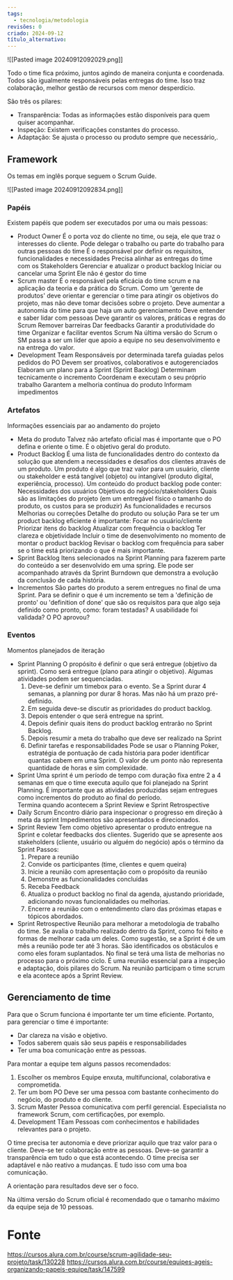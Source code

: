 ```yaml
---
tags:
  - tecnologia/metodologia
revisões: 0
criado: 2024-09-12
título_alternativo:
---
```

![[Pasted image 20240912092029.png]]

Todo o time fica próximo, juntos agindo de maneira conjunta e coordenada. Todos são igualmente responsáveis pelas entregas do time. Isso traz colaboração, melhor gestão de recursos com menor desperdício.

São três os pilares:
- Transparência: Todas as informações estão disponíveis para quem quiser acompanhar.
- Inspeção: Existem verificações constantes do processo.
- Adaptação: Se ajusta o processo ou produto sempre que necessário,.

## Framework
Os temas em inglês porque seguem o Scrum Guide.

![[Pasted image 20240912092834.png]]
### Papéis
Existem papéis que podem ser executados por uma ou mais pessoas:
- Product Owner
	É o porta voz do cliente no time, ou seja, ele que traz o interesses do cliente. Pode delegar o trabalho ou parte do trabalho para outras pessoas do time
	É o responsável por definir os requisitos, funcionalidades e necessidades
	Precisa alinhar as entregas do time com os Stakeholders
	Gerenciar e atualizar o product backlog
	Iniciar ou cancelar uma Sprint
	Ele não é gestor do time
- Scrum master
	É o responsável pela eficácia do time scrum e na aplicação da teoria e da prática do Scrum.
	Como um 'gerente de produtos' deve orientar e gerenciar o time para atingir os objetivos do projeto, mas não deve tomar decisões sobre o projeto.
	Deve aumentar a autonomia do time para que haja um auto gerenciamento
	Deve entender e saber lidar com pessoas
	Deve garantir os valores, práticas e regras do Scrum
	Remover barreiras
	Dar feedbacks
	Garantir a produtividade do time
	Organizar e facilitar eventos Scrum
	Na última versão do Scrum o SM passa a ser um líder que apoio a equipe no seu desenvolvimento e na entrega do valor. 
- Development Team
	Responsáveis por determinada tarefa guiadas pelos pedidos do PO
	Devem ser proativos, colaborativos e autogerenciados
	Elaboram um plano para a Sprint (Sprint Backlog)
	Determinam tecnicamente o incremento
	Coordenam e executam o seu próprio trabalho
	Garantem a melhoria contínua do produto
	Informam impedimentos

### Artefatos
Informações essenciais par ao andamento do projeto
- Meta do produto
	Talvez não artefato oficial mas é importante que o PO defina e oriente o time. É o objetivo geral do produto.
- Product Backlog
	É uma lista de funcionalidades dentro do contexto da solução que atendem a necessidades e desafios dos clientes através de um produto. Um produto é algo que traz valor para um usuário, cliente ou stakeholder e está tangível (objeto) ou intangível (produto digital, experiência, processo).
	Um conteúdo do product backlog pode conter:
		Necessidades dos usuários 
		Objetivos do negócio/stakeholders
		Quais são as limitações do projeto (em um entregável físico o tamanho do produto, os custos para se produzir)
		As funcionalidades e recursos
		Melhorias ou correções
		Detalhe do produto ou solução
	Para se ter um product backlog eficiente é importante:
		Focar no usuário/cliente
		Priorizar itens do backlog
		Atualizar com frequência o backlog
		Ter clareza e objetividade
		Incluir o time de desenvolvimento no momento de montar o product backlog
		Revisar o backlog com frequência para saber se o time está priorizando o que é mais importante.
- Sprint Backlog
	Itens selecionados na Sprint Planning para fazerem parte do conteúdo a ser desenvolvido em uma spring. Ele pode ser acompanhado através da Sprint Burndown que demonstra a evolução da conclusão de cada história.
- Incrementos
	São partes do produto a serem entregues no final de uma Sprint.
	Para se definir o que é um incremento se tem a 'definição de pronto' ou 'definition of done' que são os requisitos para que algo seja definido como pronto, como: foram testadas? A usabilidade foi validada? O PO aprovou?

### Eventos
Momentos planejados de iteração
- Sprint Planning
	O propósito é definir o que será entregue (objetivo da sprint). Como será entregue (plano para atingir o objetivo).
	Algumas atividades podem ser sequenciadas.
	1. Deve-se definir um timebox para o evento. Se a Sprint durar 4 semanas, a planning por durar 8 horas. Mas não há um prazo pré-definido.
	2. Em seguida deve-se discutir as prioridades do product backlog.
	3. Depois entender o que será entregue na sprint.
	4. Depois definir quais itens do product backlog entrarão no Sprint Backlog.
	5. Depois resumir a meta do trabalho que deve ser realizado na Sprint
	6. Definir tarefas e responsabilidades
	Pode se usar o Planning Poker, estratégia de pontuação de cada história para poder identificar quantas cabem em uma Sprint. O valor de um ponto não representa quantidade de horas e sim complexidade. 
- Sprint
	Uma sprint é um período de tempo com duração fixa entre 2 a 4 semanas em que o time executa aquilo que foi planejado na Sprint Planning.
	É importante que as atividades produzidas sejam entregues como incrementos do produto ao final do período.	
	Termina quando acontecem a Sprint Review e Sprint Retrospective
- Daily Scrum
	Encontro diário para inspecionar o progresso em direção à meta da sprint
	Impedimentos são apresentados e direcionados.	
- Sprint Review
	Tem como objetivo apresentar o produto entregue na Sprint e coletar feedbacks dos clientes. 
	Sugerido que se apresente aos stakeholders (cliente, usuário ou alguém do negócio) após o término da Sprint
	Passos:
	1. Prepare a reunião
	2. Convide os participantes (time, clientes e quem queira)
	3. Inicie a reunião com apresentação com o propósito da reunião 
	4. Demonstre as funcionalidades concluídas
	5. Receba Feedback
	6. Atualiza o product backlog no final da agenda, ajustando prioridade, adicionando novas funcionalidades ou melhorias. 
	7. Encerre a reunião com o entendimento claro das próximas etapas e tópicos abordados.		
- Sprint Retrospective
	Reunião para melhorar a metodologia de trabalho do time. 
	Se avalia o trabalho realizado dentro da Sprint, como foi feito e formas de melhorar cada um deles. 
	Como sugestão, se a Sprint é de um mês a reunião pode ter até 3 horas.
	São identificados os obstáculos e como eles foram suplantados.
	No final se terá uma lista de melhorias no processo para o próximo ciclo. É uma reunião essencial para a inspeção e adaptação, dois pilares do Scrum.
	Na reunião participam o time scrum e ela acontece após a Sprint Review.

## Gerenciamento de time
Para que o Scrum funciona é importante ter um time eficiente. Portanto, para gerenciar o time é importante:
- Dar clareza na visão e objetivo.
- Todos saberem quais são seus papéis e responsabilidades
- Ter uma boa comunicação entre as pessoas.

Para montar a equipe tem alguns passos recomendados:
1. Escolher os membros
	Equipe enxuta, multifuncional, colaborativa e comprometida.
2. Ter um bom PO
	Deve ser uma pessoa com bastante conhecimento do negócio, do produto e do cliente.
3. Scrum Master
	Pessoa comunicativa com perfil gerencial. Especialista no framework Scrum, com certificações, por exemplo. 
4. Development TEam
	Pessoas com conhecimentos e habilidades relevantes para o projeto.

O time precisa ter autonomia e deve priorizar aquilo que traz valor para o cliente. Deve-se ter colaboração entre as pessoas. Deve-se garantir a transparência em tudo o que está acontecendo. O time precisa ser adaptável e não reativo a mudanças. E tudo isso com uma boa comunicação. 

A orientação para resultados deve ser o foco.

Na última versão do Scrum oficial é recomendado que o tamanho máximo da equipe seja de 10 pessoas. 
# Fonte
https://cursos.alura.com.br/course/scrum-agilidade-seu-projeto/task/130228
https://cursos.alura.com.br/course/equipes-ageis-organizando-papeis-equipe/task/147599